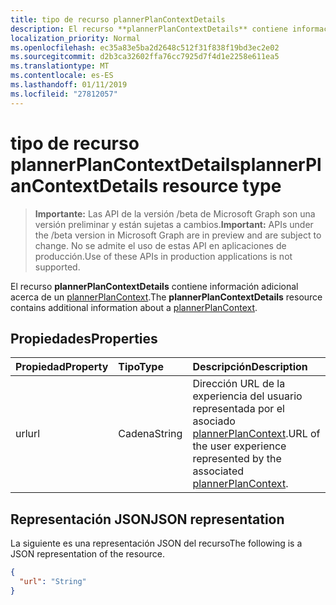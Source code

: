 ```yaml
---
title: tipo de recurso plannerPlanContextDetails
description: El recurso **plannerPlanContextDetails** contiene información adicional acerca de un plannerPlanContext.
localization_priority: Normal
ms.openlocfilehash: ec35a83e5ba2d2648c512f31f838f19bd3ec2e02
ms.sourcegitcommit: d2b3ca32602ffa76cc7925d7f4d1e2258e611ea5
ms.translationtype: MT
ms.contentlocale: es-ES
ms.lasthandoff: 01/11/2019
ms.locfileid: "27812057"
---
```

# <a name="plannerplancontextdetails-resource-type"></a><span data-ttu-id="eaff9-103">tipo de recurso plannerPlanContextDetails</span><span class="sxs-lookup"><span data-stu-id="eaff9-103">plannerPlanContextDetails resource type</span></span>

> <span data-ttu-id="eaff9-104">**Importante:** Las API de la versión /beta de Microsoft Graph son una versión preliminar y están sujetas a cambios.</span><span class="sxs-lookup"><span data-stu-id="eaff9-104">**Important:** APIs under the /beta version in Microsoft Graph are in preview and are subject to change.</span></span> <span data-ttu-id="eaff9-105">No se admite el uso de estas API en aplicaciones de producción.</span><span class="sxs-lookup"><span data-stu-id="eaff9-105">Use of these APIs in production applications is not supported.</span></span>

<span data-ttu-id="eaff9-106">El recurso **plannerPlanContextDetails** contiene información adicional acerca de un [plannerPlanContext](plannerplancontext.md).</span><span class="sxs-lookup"><span data-stu-id="eaff9-106">The **plannerPlanContextDetails** resource contains additional information about a [plannerPlanContext](plannerplancontext.md).</span></span>

## <a name="properties"></a><span data-ttu-id="eaff9-107">Propiedades</span><span class="sxs-lookup"><span data-stu-id="eaff9-107">Properties</span></span>
| <span data-ttu-id="eaff9-108">Propiedad</span><span class="sxs-lookup"><span data-stu-id="eaff9-108">Property</span></span>     | <span data-ttu-id="eaff9-109">Tipo</span><span class="sxs-lookup"><span data-stu-id="eaff9-109">Type</span></span>   |<span data-ttu-id="eaff9-110">Descripción</span><span class="sxs-lookup"><span data-stu-id="eaff9-110">Description</span></span>|
|:---------------|:--------|:----------|
|<span data-ttu-id="eaff9-111">url</span><span class="sxs-lookup"><span data-stu-id="eaff9-111">url</span></span>|<span data-ttu-id="eaff9-112">Cadena</span><span class="sxs-lookup"><span data-stu-id="eaff9-112">String</span></span>|<span data-ttu-id="eaff9-113">Dirección URL de la experiencia del usuario representada por el asociado [plannerPlanContext](plannerplancontext.md).</span><span class="sxs-lookup"><span data-stu-id="eaff9-113">URL of the user experience represented by the associated [plannerPlanContext](plannerplancontext.md).</span></span> |

## <a name="json-representation"></a><span data-ttu-id="eaff9-114">Representación JSON</span><span class="sxs-lookup"><span data-stu-id="eaff9-114">JSON representation</span></span>

<span data-ttu-id="eaff9-115">La siguiente es una representación JSON del recurso</span><span class="sxs-lookup"><span data-stu-id="eaff9-115">The following is a JSON representation of the resource.</span></span>

<!-- {
  "blockType": "resource",
  "optionalProperties": [

  ],
  "@odata.type": "microsoft.graph.plannerPlanContextDetails"
}-->

```json
{
  "url": "String"
}

```

<!-- uuid: 8fcb5dbc-d5aa-4681-8e31-b001d5168d79
2015-10-25 14:57:30 UTC -->
<!-- {
  "type": "#page.annotation",
  "description": "plannerPlanContextDetails resource",
  "keywords": "",
  "section": "documentation",
  "tocPath": ""
}-->
